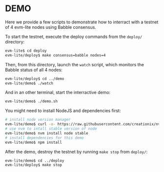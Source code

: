 # DEMO

Here we provide a few scripts to demonstrate how to interract with a testnet of
4 evm-lite nodes using Babble consensus.

To start the testnet, execute the deploy commands from the `deploy/` directory:

```bash
evm-lite$ cd deploy
evm-lite/deploy$ make consensus=babble nodes=4
```

Then, from this directory, launch the `watch` script, which monitors the Babble
status of all 4 nodes:

```bash
evm-lite/deploy$ cd ../demo
evm-lite/demo$ ./watch
```

And in an other terminal, start the interractive demo:

```bash
evm-lite/demo$ ./demo.sh
```

You might need to install NodeJS and dependencies first:

```bash
# install node version manager
evm-lite/demo$ curl -o- https://raw.githubusercontent.com/creationix/nvm/v0.33.5/install.sh | bash
# use nvm to intall stable version of node
evm-lite/demo$ nvm install node stable
# install dependencies for this demo
evm-lite/demo$ npm install
```

After the demo, destroy the testnet by running `make stop` from `deploy/`:

```bash
evm-lite/demo$ cd ../deploy
evm-lite/deploy$ make stop
```